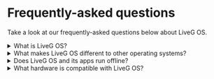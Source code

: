 # Frequently-asked questions
Take a look at our frequently-asked questions below about LiveG OS.

<details>
<summary>What is LiveG OS?</summary>

LiveG OS is an operating system — similar to Microsoft Windows and Apple macOS — made by LiveG Technologies. LiveG OS can run on a range of devices, including desktop computers, laptops, smartphones, tablets and more.
</details>

<details>
<summary>What makes LiveG OS different to other operating systems?</summary>

LiveG OS is designed to work on a range of devices (such as desktop computers and smartphones) that makes using your devices a seamless, familiar experience. All of LiveG OS's apps run on the web, allowing the greatest possible cross-platform compatibility across all devices, including devices that may not even run LiveG OS.
</details>

<details>
<summary>Does LiveG OS and its apps run offline?</summary>

They do! So long as the apps you install are designed to work offline (such as the apps made by LiveG), they can be used anywhere without an internet connection. Some apps can even sync your data up with their online service counterparts when you regain a connection to the internet.
</details>

<details>
<summary>What hardware is compatible with LiveG OS?</summary>

LiveG OS is built to run on a range of computers and other devices that come from many different manufacturers. You can find out whether your device is compatible by LiveG OS by using the LiveG OS Installation Media or by consulting your manfacturer. Any computer that can run the Microsoft Windows operating system is likely to be able to run LiveG OS.

LiveG OS is compatible with almost all of the peripherals that you may already have that have been manfactured in the last 10 years. Peripherals and hardware such as computer keyboards, mice, USB mass storage drives, SD cards and printers are likely to work well with LiveG OS without even having to install a dedicated driver program.
</details>